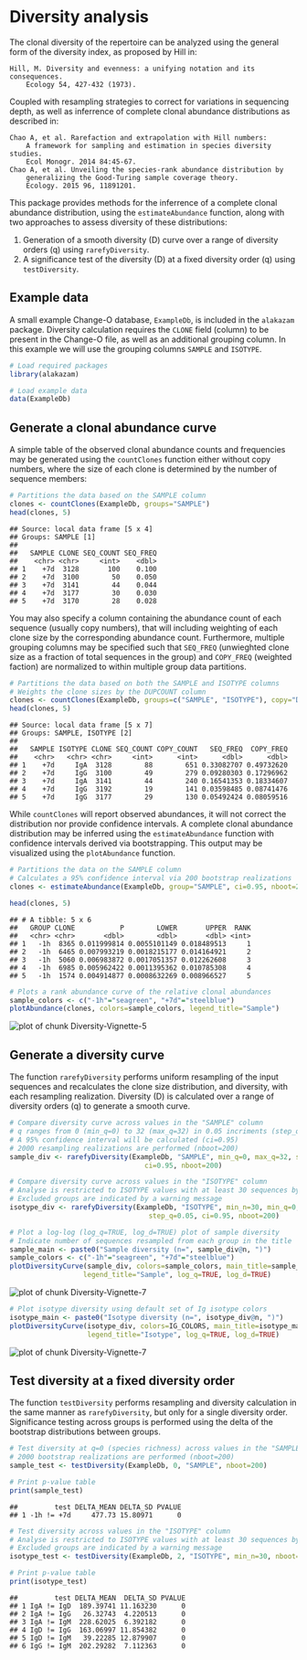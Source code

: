 Diversity analysis
====================


The clonal diversity of the repertoire can be analyzed using the general form
of the diversity index, as proposed by Hill in:

    Hill, M. Diversity and evenness: a unifying notation and its consequences. 
        Ecology 54, 427-432 (1973).

Coupled with resampling strategies to correct for variations in sequencing 
depth, as well as inferrence of complete clonal abundance distributions as 
described in:

    Chao A, et al. Rarefaction and extrapolation with Hill numbers: 
        A framework for sampling and estimation in species diversity studies. 
        Ecol Monogr. 2014 84:45-67.
    Chao A, et al. Unveiling the species-rank abundance distribution by 
        generalizing the Good-Turing sample coverage theory. 
        Ecology. 2015 96, 11891201.

This package provides methods for the inferrence of a complete clonal 
abundance distribution, using the `estimateAbundance` function, along with 
two approaches to assess diversity of these distributions: 

1. Generation of a smooth diversity (D) curve over a range of diversity orders (q) 
using `rarefyDiversity`.
2. A significance test of the diversity (D) at a fixed diversity order (q) using 
`testDiversity`.


## Example data

A small example Change-O database, `ExampleDb`, is included in the `alakazam` package. 
Diversity calculation requires the `CLONE` field (column) to be present in the 
Change-O file, as well as an additional grouping column. In this example we 
will use the grouping columns `SAMPLE` and `ISOTYPE`.


```r
# Load required packages
library(alakazam)

# Load example data
data(ExampleDb)
```

## Generate a clonal abundance curve

A simple table of the observed clonal abundance counts and frequencies may be
generated using the `countClones` function either without copy numbers, where
the size of each clone is determined by the number of sequence members:


```r
# Partitions the data based on the SAMPLE column
clones <- countClones(ExampleDb, groups="SAMPLE")
head(clones, 5)
```

```
## Source: local data frame [5 x 4]
## Groups: SAMPLE [1]
## 
##   SAMPLE CLONE SEQ_COUNT SEQ_FREQ
##    <chr> <chr>     <int>    <dbl>
## 1    +7d  3128       100    0.100
## 2    +7d  3100        50    0.050
## 3    +7d  3141        44    0.044
## 4    +7d  3177        30    0.030
## 5    +7d  3170        28    0.028
```

You may also specify a column containing the abundance count of each sequence 
(usually copy numbers), that will including weighting of each clone size by the 
corresponding abundance count. Furthermore, multiple grouping columns may be
specified such that `SEQ_FREQ` (unwieghted clone size as a fraction
of total sequences in the group) and `COPY_FREQ` (weighted faction) are 
normalized to within multiple group data partitions.


```r
# Partitions the data based on both the SAMPLE and ISOTYPE columns
# Weights the clone sizes by the DUPCOUNT column
clones <- countClones(ExampleDb, groups=c("SAMPLE", "ISOTYPE"), copy="DUPCOUNT")
head(clones, 5)
```

```
## Source: local data frame [5 x 7]
## Groups: SAMPLE, ISOTYPE [2]
## 
##   SAMPLE ISOTYPE CLONE SEQ_COUNT COPY_COUNT   SEQ_FREQ  COPY_FREQ
##    <chr>   <chr> <chr>     <int>      <int>      <dbl>      <dbl>
## 1    +7d     IgA  3128        88        651 0.33082707 0.49732620
## 2    +7d     IgG  3100        49        279 0.09280303 0.17296962
## 3    +7d     IgA  3141        44        240 0.16541353 0.18334607
## 4    +7d     IgG  3192        19        141 0.03598485 0.08741476
## 5    +7d     IgG  3177        29        130 0.05492424 0.08059516
```

While `countClones` will report observed abundances, it will not correct the
distribution nor provide confidence intervals. A complete clonal abundance 
distribution may be inferred using the `estimateAbundance` function with
confidence intervals derived via bootstrapping.  This output may be visualized
using the `plotAbundance` function.


```r
# Partitions the data on the SAMPLE column
# Calculates a 95% confidence interval via 200 bootstrap realizations
clones <- estimateAbundance(ExampleDb, group="SAMPLE", ci=0.95, nboot=200)
```

```r
head(clones, 5)
```

```
## # A tibble: 5 x 6
##   GROUP CLONE           P        LOWER       UPPER  RANK
##   <chr> <chr>       <dbl>        <dbl>       <dbl> <int>
## 1   -1h  8365 0.011999814 0.0055101149 0.018489513     1
## 2   -1h  6465 0.007993219 0.0018215177 0.014164921     2
## 3   -1h  5060 0.006983872 0.0017051357 0.012262608     3
## 4   -1h  6985 0.005962422 0.0011395362 0.010785308     4
## 5   -1h  1574 0.004914877 0.0008632269 0.008966527     5
```

```r
# Plots a rank abundance curve of the relative clonal abundances
sample_colors <- c("-1h"="seagreen", "+7d"="steelblue")
plotAbundance(clones, colors=sample_colors, legend_title="Sample")
```

![plot of chunk Diversity-Vignette-5](figure/Diversity-Vignette-5-1.png)


## Generate a diversity curve

The function `rarefyDiversity` performs uniform resampling of the input 
sequences and recalculates the clone size distribution, and diversity, with each 
resampling realization. Diversity (D) is calculated over a range of diversity 
orders (q) to generate a smooth curve.


```r
# Compare diversity curve across values in the "SAMPLE" column
# q ranges from 0 (min_q=0) to 32 (max_q=32) in 0.05 incriments (step_q=0.05)
# A 95% confidence interval will be calculated (ci=0.95)
# 2000 resampling realizations are performed (nboot=200)
sample_div <- rarefyDiversity(ExampleDb, "SAMPLE", min_q=0, max_q=32, step_q=0.05, 
                                 ci=0.95, nboot=200)

# Compare diversity curve across values in the "ISOTYPE" column
# Analyse is restricted to ISOTYPE values with at least 30 sequences by min_n=30
# Excluded groups are indicated by a warning message
isotype_div <- rarefyDiversity(ExampleDb, "ISOTYPE", min_n=30, min_q=0, max_q=32, 
                                  step_q=0.05, ci=0.95, nboot=200)
```


```r
# Plot a log-log (log_q=TRUE, log_d=TRUE) plot of sample diversity
# Indicate number of sequences resampled from each group in the title
sample_main <- paste0("Sample diversity (n=", sample_div@n, ")")
sample_colors <- c("-1h"="seagreen", "+7d"="steelblue")
plotDiversityCurve(sample_div, colors=sample_colors, main_title=sample_main, 
                  legend_title="Sample", log_q=TRUE, log_d=TRUE)
```

![plot of chunk Diversity-Vignette-7](figure/Diversity-Vignette-7-1.png)

```r
# Plot isotype diversity using default set of Ig isotype colors
isotype_main <- paste0("Isotype diversity (n=", isotype_div@n, ")")
plotDiversityCurve(isotype_div, colors=IG_COLORS, main_title=isotype_main, 
                   legend_title="Isotype", log_q=TRUE, log_d=TRUE)
```

![plot of chunk Diversity-Vignette-7](figure/Diversity-Vignette-7-2.png)

## Test diversity at a fixed diversity order

The function `testDiversity` performs resampling and diversity calculation in 
the same manner as `rarefyDiversity`, but only for a single diversity order. 
Significance testing across groups is performed using the delta of the bootstrap
distributions between groups.


```r
# Test diversity at q=0 (species richness) across values in the "SAMPLE" column
# 2000 bootstrap realizations are performed (nboot=200)
sample_test <- testDiversity(ExampleDb, 0, "SAMPLE", nboot=200)
```

```r
# Print p-value table
print(sample_test)
```

```
##         test DELTA_MEAN DELTA_SD PVALUE
## 1 -1h != +7d     477.73 15.80971      0
```


```r
# Test diversity across values in the "ISOTYPE" column
# Analyse is restricted to ISOTYPE values with at least 30 sequences by min_n=30
# Excluded groups are indicated by a warning message
isotype_test <- testDiversity(ExampleDb, 2, "ISOTYPE", min_n=30, nboot=200)
```

```r
# Print p-value table
print(isotype_test)
```

```
##         test DELTA_MEAN  DELTA_SD PVALUE
## 1 IgA != IgD  189.39741 11.163230      0
## 2 IgA != IgG   26.32743  4.220513      0
## 3 IgA != IgM  228.62025  6.392182      0
## 4 IgD != IgG  163.06997 11.854382      0
## 5 IgD != IgM   39.22285 12.879907      0
## 6 IgG != IgM  202.29282  7.112363      0
```
